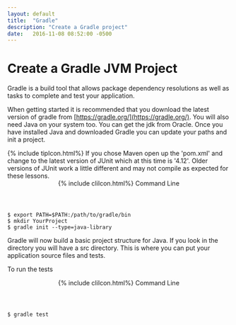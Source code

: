 ```yaml
---
layout: default
title:  "Gradle"
description: "Create a Gradle project"
date:   2016-11-08 08:52:00 -0500
---
```

# Create a Gradle JVM Project

Gradle is a build tool that allows package dependency resolutions as well as
tasks to complete and test your application.

When getting started it is recommended that you download the latest version of
gradle from [https://gradle.org/](https://gradle.org/).  You will also need
Java on your system too.  You can get the jdk from Oracle.  Once you have
installed Java and downloaded Gradle you can update your paths and init a project.

<div class="w3-panel w3-pale-yellow w3-bottombar w3-topbar w3-border-green">
{% include tipIcon.html%}
If you chose Maven open up the 'pom.xml' and change to the latest version of
JUnit which at this time is '4.12'.  Older versions of JUnit work a little
different and may not compile as expected for these lessons.
</div>


<header class="cm1 w3-grey">
  {% include cliIcon.html%}
  Command Line
</header>


```
$ export PATH=$PATH:/path/to/gradle/bin
$ mkdir YourProject
$ gradle init --type=java-library
```



Gradle will now build a basic project structure for Java.  If you look in the
directory you will have a src directory.  This is where you can put your
application source files and tests.

To run the tests


<header class="cm1 w3-grey">
  {% include cliIcon.html%}
  Command Line
</header>


```
$ gradle test
```
